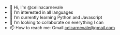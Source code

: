 - 👋 Hi, I’m @celinacarnevale
- 👀 I’m interested in all languages
- 🌱 I’m currently learning Python and Javascript
- 💞️ I’m looking to collaborate on everything I can
- 📫 How to reach me: Gmail celcarnevale@gmail.com

<!---
celinacarnevale/celinacarnevale is a ✨ special ✨ repository because its `README.md` (this file) appears on your GitHub profile.
You can click the Preview link to take a look at your changes.
--->
